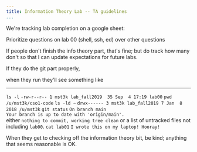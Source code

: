 ```yaml
---
title: Information Theory Lab -- TA guidelines
...
```


We're tracking lab completion on a google sheet: <no link yet>

Prioritize questions on lab 00 (shell, ssh, ed) over other questions

If people don't finish the info theory part, that's fine; but do track how many don't so that I can update expectations for future labs.

<!--

I recommend walking them through the `chmod` bit as a class using the projector.
If it works, they should be able to run `ls -ld ~` and see something like

    drwx------ 3 mst3k lab_fall2019 7 Jan  8  2018 /u/mst3k

... where the `------` is the most important part (no one else can access their directory).

-->

If they do the git part properly,

when they run  they'll see something like
-------------- -----------------------------------------------------------
`ls -l`        `-rw-r--r-- 1 mst3k lab_fall2019  35 Sep  4 17:19 lab00`
`pwd`          `/u/mst3k/cso1-code`
`ls -ld ~`     `drwx------ 3 mst3k lab_fall2019 7 Jan  8  2018 /u/mst3k`
`git status`   `On branch main` <br> `Your branch is up to date with 'origin/main'.` <br> either `nothing to commit, working tree clean` or a list of untracked files not including `lab00`.
`cat lab01`     `I wrote this on my laptop! Hooray!`


When they get to checking off the information theory bit, be kind; anything that seems reasonable is OK.
